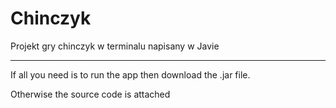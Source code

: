 # Chinczyk
Projekt gry chinczyk w terminalu napisany w Javie

---------------------------------------------------

If all you need is to run the app then download the .jar file.

Otherwise the source code is attached